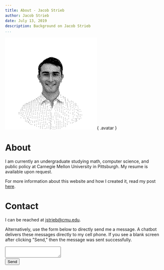 ```yaml
---
title: About - Jacob Strieb
author: Jacob Strieb
date: July 13, 2019
description: Background on Jacob Strieb
...
```


![](headshot.png){ .avatar }

# About

I am currently an undergraduate studying math, computer science, and public
policy at Carnegie Mellon University in Pittsburgh. My resume is available upon
request.

For more information about this website and how I created it, read my post
[here](/projects/personal-site).

# Contact

I can be reached at [jstrieb@cmu.edu](mailto:jstrieb@cmu.edu).

Alternatively, use the form below to directly send me a message. A chatbot
delivers these messages directly to my cell phone. If you see a blank screen
after clicking "Send," then the message was sent successfully.

<div class="contact-form">
<form action="https://api.groupme.com/v3/bots/post?bot_id=706deaf523f339bcee544e833b" method="post">
<textarea name="text" maxlength="999"></textarea><br />
<input id="bot_id" name="bot_id" type="hidden" value=" 	706deaf523f339bcee544e833b">
<button>Send</button>
</form>
</div><br />
